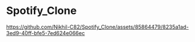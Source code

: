 # Spotify_Clone


https://github.com/Nikhil-C82/Spotify_Clone/assets/85864479/8235a1ad-3ed9-40ff-bfe5-7ed624e066ec

